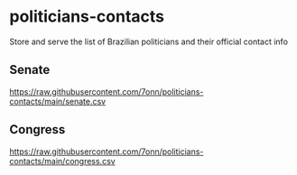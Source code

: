 # politicians-contacts
Store and serve the list of Brazilian politicians and their official contact info

## Senate
https://raw.githubusercontent.com/7onn/politicians-contacts/main/senate.csv

## Congress
https://raw.githubusercontent.com/7onn/politicians-contacts/main/congress.csv
